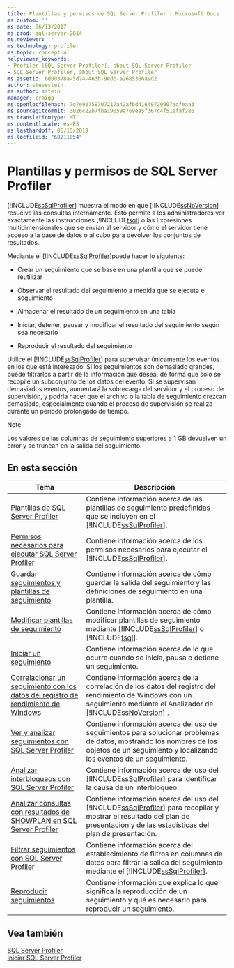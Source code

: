 ```yaml
---
title: Plantillas y permisos de SQL Server Profiler | Microsoft Docs
ms.custom: ''
ms.date: 06/13/2017
ms.prod: sql-server-2014
ms.reviewer: ''
ms.technology: profiler
ms.topic: conceptual
helpviewer_keywords:
- Profiler [SQL Server Profiler], about SQL Server Profiler
- SQL Server Profiler, about SQL Server Profiler
ms.assetid: 6d00378a-5d74-463b-9ed6-a2685306a9d2
author: stevestein
ms.author: sstein
manager: craigg
ms.openlocfilehash: 7d7e92758707217a42afbd41649720907adfeaa3
ms.sourcegitcommit: 3026c22b7fba19059a769ea5f367c4f51efaf286
ms.translationtype: MT
ms.contentlocale: es-ES
ms.lasthandoff: 06/15/2019
ms.locfileid: "68211054"
---
```

# <a name="sql-server-profiler-templates-and-permissions"></a>Plantillas y permisos de SQL Server Profiler
  [!INCLUDE[ssSqlProfiler](../../includes/sssqlprofiler-md.md)] muestra el modo en que [!INCLUDE[ssNoVersion](../../includes/ssnoversion-md.md)] resuelve las consultas internamente. Esto permite a los administradores ver exactamente las instrucciones [!INCLUDE[tsql](../../includes/tsql-md.md)] o las Expresiones multidimensionales que se envían al servidor y cómo el servidor tiene acceso a la base de datos o al cubo para devolver los conjuntos de resultados.  
  
 Mediante el [!INCLUDE[ssSqlProfiler](../../includes/sssqlprofiler-md.md)]puede hacer lo siguiente:  
  
-   Crear un seguimiento que se base en una plantilla que se puede reutilizar  
  
-   Observar el resultado del seguimiento a medida que se ejecuta el seguimiento  
  
-   Almacenar el resultado de un seguimiento en una tabla  
  
-   Iniciar, detener, pausar y modificar el resultado del seguimiento según sea necesario  
  
-   Reproducir el resultado del seguimiento  
  
 Utilice el [!INCLUDE[ssSqlProfiler](../../includes/sssqlprofiler-md.md)] para supervisar únicamente los eventos en los que está interesado. Si los seguimientos son demasiado grandes, puede filtrarlos a partir de la información que desea, de forma que solo se recopile un subconjunto de los datos del evento. Si se supervisan demasiados eventos, aumentará la sobrecarga del servidor y el proceso de supervisión, y podría hacer que el archivo o la tabla de seguimiento crezcan demasiado, especialmente cuando el proceso de supervisión se realiza durante un período prolongado de tiempo.  
  
> [!NOTE]  
>  Los valores de las columnas de seguimiento superiores a 1 GB devuelven un error y se truncan en la salida del seguimiento.  
  
## <a name="in-this-section"></a>En esta sección  
  
|Tema|Descripción|  
|-----------|-----------------|  
|[Plantillas de SQL Server Profiler](sql-server-profiler-templates.md)|Contiene información acerca de las plantillas de seguimiento predefinidas que se incluyen en el [!INCLUDE[ssSqlProfiler](../../includes/sssqlprofiler-md.md)].|  
|[Permisos necesarios para ejecutar SQL Server Profiler](permissions-required-to-run-sql-server-profiler.md)|Contiene información acerca de los permisos necesarios para ejecutar el [!INCLUDE[ssSqlProfiler](../../includes/sssqlprofiler-md.md)].|  
|[Guardar seguimientos y plantillas de seguimiento](save-traces-and-trace-templates.md)|Contiene información acerca de cómo guardar la salida del seguimiento y las definiciones de seguimiento en una plantilla.|  
|[Modificar plantillas de seguimiento](modify-trace-templates.md)|Contiene información acerca de cómo modificar plantillas de seguimiento mediante [!INCLUDE[ssSqlProfiler](../../includes/sssqlprofiler-md.md)] o [!INCLUDE[tsql](../../includes/tsql-md.md)].|  
|[Iniciar un seguimiento](start-a-trace.md)|Contiene información acerca de lo que ocurre cuando se inicia, pausa o detiene un seguimiento.|  
|[Correlacionar un seguimiento con los datos del registro de rendimiento de Windows](correlate-a-trace-with-windows-performance-log-data.md)|Contiene información acerca de la correlación de los datos del registro del rendimiento de Windows con un seguimiento mediante el Analizador de [!INCLUDE[ssNoVersion](../../includes/ssnoversion-md.md)] .|  
|[Ver y analizar seguimientos con SQL Server Profiler](view-and-analyze-traces-with-sql-server-profiler.md)|Contiene información acerca del uso de seguimientos para solucionar problemas de datos, mostrando los nombres de los objetos de un seguimiento y localizando los eventos de un seguimiento.|  
|[Analizar interbloqueos con SQL Server Profiler](analyze-deadlocks-with-sql-server-profiler.md)|Contiene información acerca del uso del [!INCLUDE[ssSqlProfiler](../../includes/sssqlprofiler-md.md)] para identificar la causa de un interbloqueo.|  
|[Analizar consultas con resultados de SHOWPLAN en SQL Server Profiler](analyze-queries-with-showplan-results-in-sql-server-profiler.md)|Contiene información acerca del uso del [!INCLUDE[ssSqlProfiler](../../includes/sssqlprofiler-md.md)] para recopilar y mostrar el resultado del plan de presentación y de las estadísticas del plan de presentación.|  
|[Filtrar seguimientos con SQL Server Profiler](filter-traces-with-sql-server-profiler.md)|Contiene información acerca del establecimiento de filtros en columnas de datos para filtrar la salida del seguimiento mediante el [!INCLUDE[ssSqlProfiler](../../includes/sssqlprofiler-md.md)].|  
|[Reproducir seguimientos](replay-traces.md)|Contiene información que explica lo que significa la reproducción de un seguimiento y qué es necesario para reproducir un seguimiento.|  
  
## <a name="see-also"></a>Vea también  
 [SQL Server Profiler](sql-server-profiler.md)   
 [Iniciar SQL Server Profiler](start-sql-server-profiler.md)  
  
  
